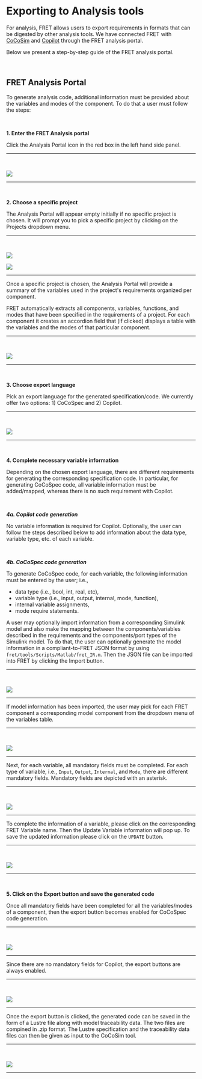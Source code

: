 # Exporting to Analysis tools

For analysis, FRET allows users to export requirements in formats that can be digested by other analysis tools. We have connected FRET with [CoCoSim](https://github.com/NASA-SW-VnV/CoCoSim) and [Copilot](https://copilot-language.github.io/) through the FRET analysis portal.

Below we present a step-by-step guide of the FRET analysis portal.

&nbsp;&nbsp;&nbsp;&nbsp;


## FRET Analysis Portal
To generate analysis code, additional information must be provided about the variables and modes of the component. To do that a user must follow the steps:

&nbsp;&nbsp;&nbsp;&nbsp;

**1. Enter the FRET Analysis portal**

Click the Analysis Portal icon in the red box in the left hand side panel.


***
&nbsp;&nbsp;&nbsp;&nbsp;

![](AnalysisPortalStep1.png)

***

&nbsp;&nbsp;&nbsp;&nbsp;

**2. Choose a specific project**

The Analysis Portal will appear empty initially if no specific project is chosen. It will prompt you to pick a specific project by clicking on the Projects dropdown menu.

***
&nbsp;&nbsp;&nbsp;&nbsp;

![](AnalysisPortalStep2aInsideFRET.png)

![](AnalysisPortal2bInsideFRET.png)

***

Once a specific project is chosen, the Analysis Portal will provide a summary of the variables used in the project's requirements organized per component.

FRET automatically extracts all components, variables, functions, and modes that have been specified in the requirements of a project. For each component it creates an accordion field that (if clicked) displays a table with the variables and the modes of that particular component.

***
&nbsp;&nbsp;&nbsp;&nbsp;

![](AnalysisPortalStep2c.png)

***

&nbsp;&nbsp;&nbsp;&nbsp;

**3. Choose export language**

Pick an export language for the generated specification/code. We currently offer two options: 1) CoCoSpec and 2) Copilot.


***
&nbsp;&nbsp;&nbsp;&nbsp;

![](AnalysisPortal3.png)

***

&nbsp;&nbsp;&nbsp;&nbsp;

**4. Complete necessary variable information**

Depending on the chosen export language, there are different requirements
for generating the corresponding specification code. In particular, for
generating CoCoSpec code, all variable information must be added/mapped, whereas
there is no such requirement with Copilot.

&nbsp;&nbsp;&nbsp;&nbsp;

***4a. Copilot code generation***

No variable information is required for Copilot. Optionally, the user can follow the steps described below to add information about the data type, variable type, etc. of each variable.

&nbsp;&nbsp;&nbsp;&nbsp;

***4b. CoCoSpec code generation***

To generate CoCoSpec code, for each variable, the following information must be entered by the user; i.e.,
* data type (i.e., bool, int, real, etc),
* variable type (i.e., input, output, internal, mode, function),
* internal variable assignments,
* mode require statements.

A user may optionally import information from a corresponding Simulink model and also make the mapping between the components/variables described in the requirements and the components/port types of the Simulink model. To do that, the user can optionally generate the model information in a compliant-to-FRET JSON format by using `fret/tools/Scripts/Matlab/fret_IR.m`. Then the JSON file can be imported into FRET by clicking the Import button.

***
&nbsp;&nbsp;&nbsp;&nbsp;

![](AnalysisPortal4a.png)

***

If model information has been imported, the user may pick for each FRET component a corresponding model component from the dropdown menu of the variables table.

***
&nbsp;&nbsp;&nbsp;&nbsp;

![](AnalysisPortal4b.png)

***

Next, for each variable, all mandatory fields must be completed. For each type of variable, i.e., `Input`, `Output`, `Internal`, and `Mode`, there are different mandatory fields. Mandatory fields are depicted with an asterisk.

***
&nbsp;&nbsp;&nbsp;&nbsp;

![](AnalysisPortal4c.png)

***

To complete the information of a variable, please click on the corresponding FRET Variable name. Then the Update Variable information will pop up. To save the updated information please click on the `UPDATE` button.

***
&nbsp;&nbsp;&nbsp;&nbsp;

![](AnalysisPortal4d.png)

***

&nbsp;&nbsp;&nbsp;&nbsp;

**5. Click on the Export button and save the generated code**

Once all mandatory fields have been completed for all the variables/modes of a component, then the export button becomes enabled for CoCoSpec code generation.

***
&nbsp;&nbsp;&nbsp;&nbsp;

![](AnalysisPortal5.png)

***

Since there are no mandatory fields for Copilot, the export buttons are always enabled.

***
&nbsp;&nbsp;&nbsp;&nbsp;

![](AnalysisPortal5Copilot.png)

***

Once the export button is clicked, the generated code can be saved in the form of a Lustre file along with model traceability data. The two files are compined in .zip format. The Lustre specification and the traceability data files can then be given as input to the CoCoSim tool.

***
&nbsp;&nbsp;&nbsp;&nbsp;

![](AnalysisPortal5b.png)

***
